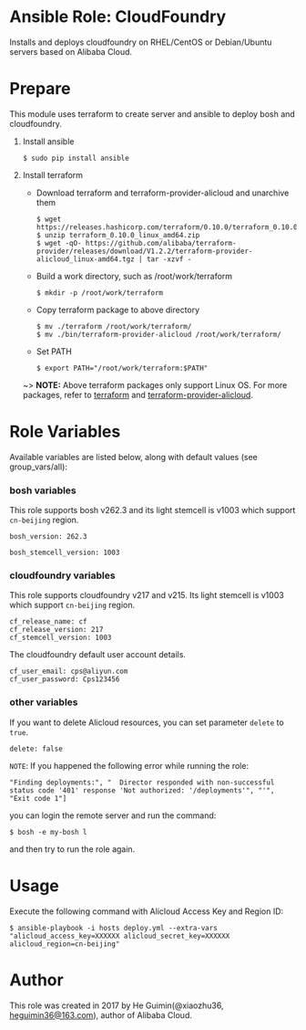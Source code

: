 # Ansible Role: CloudFoundry
Installs and deploys cloudfoundry on RHEL/CentOS or Debian/Ubuntu servers based on Alibaba Cloud.

Prepare
=======
This module uses terraform to create server and ansible to deploy bosh and cloudfoundry.

1. Install ansible

       $ sudo pip install ansible
2. Install terraform
   * Download terraform and terraform-provider-alicloud and unarchive them

         $ wget https://releases.hashicorp.com/terraform/0.10.0/terraform_0.10.0_linux_amd64.zip
         $ unzip terraform_0.10.0_linux_amd64.zip
         $ wget -qO- https://github.com/alibaba/terraform-provider/releases/download/V1.2.2/terraform-provider-alicloud_linux-amd64.tgz | tar -xzvf -

   * Build a work directory, such as /root/work/terraform

         $ mkdir -p /root/work/terraform

   * Copy terraform package to above directory

         $ mv ./terraform /root/work/terraform/
         $ mv ./bin/terraform-provider-alicloud /root/work/terraform/
   * Set PATH

         $ export PATH="/root/work/terraform:$PATH"

   ~> **NOTE:** Above terraform packages only support Linux OS.
   For more packages, refer to [terraform](https://releases.hashicorp.com/terraform/?_ga=2.10495730.736095916.1505112587-366911210.1497366445)
   and [terraform-provider-alicloud](https://github.com/alibaba/terraform-provider/releases).

Role Variables
==============
Available variables are listed below, along with default values (see group_vars/all):

### bosh variables
This role supports bosh v262.3 and its light stemcell is v1003 which support `cn-beijing` region.

    bosh_version: 262.3

    bosh_stemcell_version: 1003

### cloudfoundry variables
This role supports cloudfoundry v217 and v215. Its light stemcell is v1003 which support `cn-beijing` region.

    cf_release_name: cf
    cf_release_version: 217
    cf_stemcell_version: 1003

The cloudfoundry default user account details.

    cf_user_email: cps@aliyun.com
    cf_user_password: Cps123456


### other variables
If you want to delete Alicloud resources, you can set parameter `delete` to `true`.

    delete: false

`NOTE`:
If you happened the following error while running the role:

    "Finding deployments:", "  Director responded with non-successful status code '401' response 'Not authorized: '/deployments'", "'", "Exit code 1"]

you can login the remote server and run the command:

    $ bosh -e my-bosh l

and then try to run the role again.

Usage
=====
Execute the following command with Alicloud Access Key and Region ID:

    $ ansible-playbook -i hosts deploy.yml --extra-vars "alicloud_access_key=XXXXXX alicloud_secret_key=XXXXXX alicloud_region=cn-beijing"

Author
======

This role was created in 2017 by He Guimin(@xiaozhu36, heguimin36@163.com), author of Alibaba Cloud.